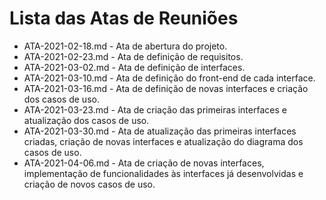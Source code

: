# Lista das Atas de Reuniões

* ATA-2021-02-18.md - Ata de abertura do projeto.
* ATA-2021-02-23.md - Ata de definição de requisitos.
* ATA-2021-03-02.md - Ata de definição de interfaces.
* ATA-2021-03-10.md - Ata de definição do front-end de cada interface.
* ATA-2021-03-16.md - Ata de definição de novas interfaces e criação dos casos de uso.
* ATA-2021-03-23.md - Ata de criação das primeiras interfaces e atualização dos casos de uso.
* ATA-2021-03-30.md - Ata de atualização das primeiras interfaces criadas, criação de novas interfaces e atualização do diagrama dos casos de uso.
* ATA-2021-04-06.md - Ata de criação de novas interfaces, implementação de funcionalidades às interfaces já desenvolvidas e criação de novos casos de uso.

